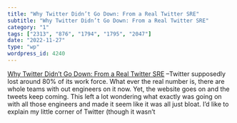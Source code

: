 ```yaml
---
title: "Why Twitter Didn’t Go Down: From a Real Twitter SRE"
subtitle: "Why Twitter Didn’t Go Down: From a Real Twitter SRE"
category: "1"
tags: ["2313", "876", "1794", "1795", "2047"]
date: "2022-11-27"
type: "wp"
wordpress_id: 4240
---
```

[ Why Twitter Didn’t Go Down: From a Real Twitter SRE]( https://matthewtejo.substack.com/p/why-twitter-didnt-go-down-from-a) –Twitter supposedly lost around 80% of its work force. What ever the real number is, there are whole teams with out engineers on it now. Yet, the website goes on and the tweets keep coming. This left a lot wondering what exactly was going on with all those engineers and made it seem like it was all just bloat. I’d like to explain my little corner of Twitter (though it wasn’t
